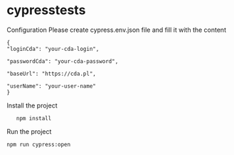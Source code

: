 # cypresstests
Configuration
Please create cypress.env.json file and fill it with the content


    {
    "loginCda": "your-cda-login",
    
    "passwordCda": "your-cda-password",
    
    "baseUrl": "https://cda.pl",
   
    "userName": "your-user-name"
    }



Install the project
       
       npm install


Run the project
    
    npm run cypress:open
